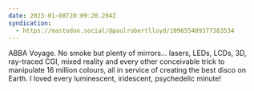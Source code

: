 ```yaml
---
date: 2023-01-08T20:09:20.294Z
syndication:
  - https://mastodon.social/@paulrobertlloyd/109655409377383534
---
```


ABBA Voyage. No smoke but plenty of mirrors… lasers, LEDs, LCDs, 3D, ray-traced CGI, mixed reality and every other conceivable trick to manipulate 16 million colours, all in service of creating the best disco on Earth. I loved every luminescent, iridescent, psychedelic minute!
